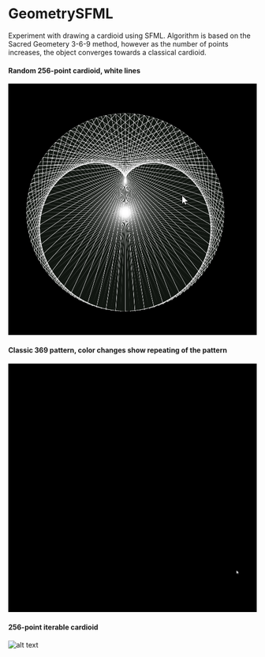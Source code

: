 # GeometrySFML
Experiment with drawing a cardioid using SFML. Algorithm is based on the Sacred Geometery 3-6-9 method, however as the number of points increases, the object converges towards a classical cardioid.

#### Random 256-point cardioid, white lines
![alt text](https://github.com/AlexRuzin/GeometrySFML/blob/main/Images/sample1.png?raw=true)

#### Classic 369 pattern, color changes show repeating of the pattern
![alt text](https://github.com/AlexRuzin/GeometrySFML/blob/main/Images/classic_9_point.gif?raw=true)

#### 256-point iterable cardioid
![alt text](https://github.com/AlexRuzin/GeometrySFML/blob/main/Images/256_iterable.gif?raw=true)
